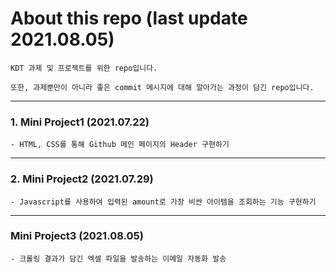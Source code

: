 # About this repo  (last update 2021.08.05)
```
KDT 과제 및 프로젝트를 위한 repo입니다.

또한, 과제뿐만이 아니라 좋은 commit 메시지에 대해 알아가는 과정이 담긴 repo입니다.
```

---

### 1. Mini Project1 (2021.07.22)
```
- HTML, CSS를 통해 Github 메인 페이지의 Header 구현하기
```

---

### 2. Mini Project2 (2021.07.29)
```
- Javascript를 사용하여 입력된 amount로 가장 비싼 아이템을 조회하는 기능 구현하기
```

---

### Mini Project3 (2021.08.05)
```
- 크롤링 결과가 담긴 엑셀 파일을 발송하는 이메일 자동화 발송
```
